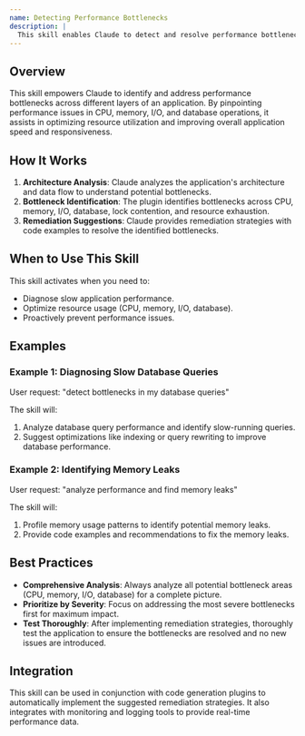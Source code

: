 ```yaml
---
name: Detecting Performance Bottlenecks
description: |
  This skill enables Claude to detect and resolve performance bottlenecks in applications. It analyzes CPU, memory, I/O, and database performance to identify areas of concern. Use this skill when you need to diagnose slow application performance, optimize resource usage, or proactively prevent performance issues. The skill is triggered by requests to "detect bottlenecks", "analyze performance", "find performance issues", or similar phrases related to performance optimization. It helps uncover root causes and suggest remediation strategies.
---
```


## Overview

This skill empowers Claude to identify and address performance bottlenecks across different layers of an application. By pinpointing performance issues in CPU, memory, I/O, and database operations, it assists in optimizing resource utilization and improving overall application speed and responsiveness.

## How It Works

1. **Architecture Analysis**: Claude analyzes the application's architecture and data flow to understand potential bottlenecks.
2. **Bottleneck Identification**: The plugin identifies bottlenecks across CPU, memory, I/O, database, lock contention, and resource exhaustion.
3. **Remediation Suggestions**: Claude provides remediation strategies with code examples to resolve the identified bottlenecks.

## When to Use This Skill

This skill activates when you need to:
- Diagnose slow application performance.
- Optimize resource usage (CPU, memory, I/O, database).
- Proactively prevent performance issues.

## Examples

### Example 1: Diagnosing Slow Database Queries

User request: "detect bottlenecks in my database queries"

The skill will:
1. Analyze database query performance and identify slow-running queries.
2. Suggest optimizations like indexing or query rewriting to improve database performance.

### Example 2: Identifying Memory Leaks

User request: "analyze performance and find memory leaks"

The skill will:
1. Profile memory usage patterns to identify potential memory leaks.
2. Provide code examples and recommendations to fix the memory leaks.

## Best Practices

- **Comprehensive Analysis**: Always analyze all potential bottleneck areas (CPU, memory, I/O, database) for a complete picture.
- **Prioritize by Severity**: Focus on addressing the most severe bottlenecks first for maximum impact.
- **Test Thoroughly**: After implementing remediation strategies, thoroughly test the application to ensure the bottlenecks are resolved and no new issues are introduced.

## Integration

This skill can be used in conjunction with code generation plugins to automatically implement the suggested remediation strategies. It also integrates with monitoring and logging tools to provide real-time performance data.